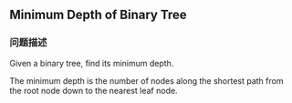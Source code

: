 ## Minimum Depth of Binary Tree  
### 问题描述
Given a binary tree, find its minimum depth.

The minimum depth is the number of nodes along the shortest path from the root node down to the nearest leaf node.
